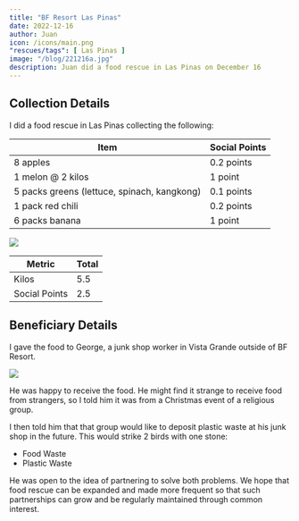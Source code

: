 ```yaml
---
title: "BF Resort Las Pinas"
date: 2022-12-16
author: Juan
icon: /icons/main.png
"rescues/tags": [ Las Pinas ]
image: "/blog/221216a.jpg"
description: Juan did a food rescue in Las Pinas on December 16
---
```



## Collection Details

I did a food rescue in Las Pinas collecting the following:

Item | Social Points
--- | ---
8 apples | 0.2 points
1 melon @ 2 kilos | 1 point
5 packs greens (lettuce, spinach, kangkong) | 0.1 points
1 pack red chili | 0.2 points
6 packs banana | 1 point

![](/blog/221216b.jpg)

Metric | Total
--- | ---
Kilos | 5.5
Social Points | 2.5


## Beneficiary Details

I gave the food to George, a junk shop worker in Vista Grande outside of BF Resort.

![](/blog/221216a.jpg)

He was happy to receive the food. He might find it strange to receive food from strangers, so I told him it was from a Christmas event of a religious group. 

I then told him that that group would like to deposit plastic waste at his junk shop in the future. This would strike 2 birds with one stone:
- Food Waste
- Plastic Waste 

He was open to the idea of partnering to solve both problems. We hope that food rescue can be expanded and made more frequent so that such partnerships can grow and be regularly maintained through common interest.  

